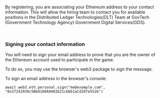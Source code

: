 By registering, you are associating your Ethereum address to your contact information. This will allow the hiring team to contact you for available positions in the Distributed Ledger Technologies(DLT) Team at GovTech (Government Technology Agency) Government Digital Services(GDS).

&nbsp;
### Signing your contact information
You will need to sign your email address to prove that you are the owner of the Ethereum account used to participate in the game. 

To do so, you may use the browser's web3 package to sign the message.

To sign an email address in the browser's console:
```
await web3.eth.personal.sign("me@example.com", "0x37242939c5B691D0A9402b21cbD61aCd287e552b")
```